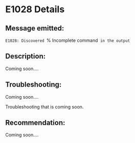 # E1028 Details

## Message emitted:

`E1028: Discovered `% Incomplete command` in the output`

## Description:

Coming soon....

## Troubleshooting:

Coming soon....

Troubleshooting that is coming soon.

## Recommendation:

Coming soon....